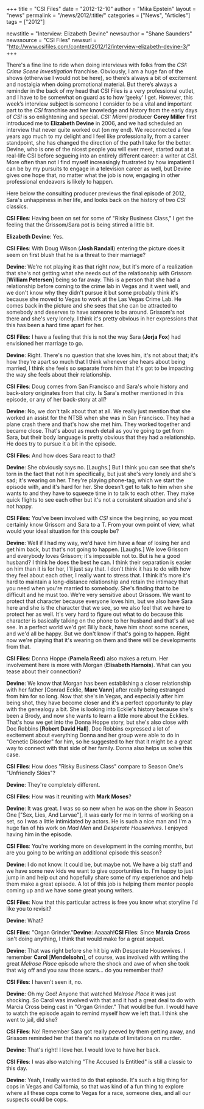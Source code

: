 +++
title = "CSI Files"
date = "2012-12-10"
author = "Mika Epstein"
layout = "news"
permalink = "/news/2012/:title/"
categories = ["News", "Articles"]
tags = ["2012"]

newstitle = "Interview: Elizabeth Devine"
newsauthor = "Shane Saunders"
newssource = "CSI Files"
newsurl = "http://www.csifiles.com/content/2012/12/interview-elizabeth-devine-3/"
+++

There's a fine line to ride when doing interviews with folks from the *CSI: Crime Scene Investigation* franchise. Obviously, I am a huge fan of the shows (otherwise I would not be here), so there’s always a bit of excitement and nostalgia when doing promotional material. But there’s always a reminder in the back of my head that CSI Files is a very professional outlet, and I have to be somewhat on guard as to how ‘geeky’ I get. However, this week’s interview subject is someone I consider to be a vital and important part to the *CSI* franchise and her knowledge and history from the early days of *CSI* is so enlightening and special. *CSI: Miami* producer **Corey Miller** first introduced me to **Elizabeth Devine** in 2006, and we had scheduled an interview that never quite worked out (on my end). We reconnected a few years ago much to my delight and I feel like professionally, from a career standpoint, she has changed the direction of the path I take for the better. Devine, who is one of the nicest people you will ever meet, started out at a real-life CSI before segueing into an entirely different career: a writer at *CSI*. More often than not I find myself increasingly frustrated by how impatient I can be by my pursuits to engage in a television career as well, but Devine gives one hope that, no matter what the job is now, engaging in other professional endeavors is likely to happen. 

Here below the consulting producer previews the final episode of 2012, Sara's unhappiness in her life, and looks back on the history of two *CSI* classics. 

**CSI Files**: Having been on set for some of "Risky Business Class," I get the feeling that the Grissom/Sara pot is being stirred a little bit. 

**Elizabeth Devine**: Yes. 

**CSI Files**: With Doug Wilson (**Josh Randall**) entering the picture does it seem on first blush that he is a threat to their marriage? 

**Devine**: We're not playing it as that right *now*, but it's more of a realization that she's not getting what she needs out of the relationship with Grissom [**William Petersen**] being so far away. This is a person that she had a relationship before coming to the crime lab in Vegas and it went well, and we don't know why they didn't pursue it but some probably think it's because she moved to Vegas to work at the Las Vegas Crime Lab. He comes back in the picture and she sees that she can be attracted to somebody and deserves to have someone to be around. Grissom's not there and she's very lonely. I think it's pretty obvious in her expressions that this has been a hard time apart for her. 

**CSI Files**: I have a feeling that this is not the way Sara (**Jorja Fox**) had envisioned her marriage to go. 

**Devine**: Right. There's no question that she loves him, it's not about that; it's how they're apart so much that I think whenever she hears about being married, I think she feels so separate from him that it's got to be impacting the way she feels about their relationship. 

**CSI Files**: Doug comes from San Francisco and Sara's whole history and back-story originates from that city. Is Sara's mother mentioned in this episode, or any of her back-story at all? 

**Devine**: No, we don't talk about that at all. We really just mention that she worked an assist for the NTSB when she was in San Francisco. They had a plane crash there and that's how she met him. They worked together and became close. That's about as much detail as you're going to get from Sara, but their body language is pretty obvious that they had a relationship. He does try to pursue it a bit in the episode. 

**CSI Files**: And how does Sara react to that? 

**Devine**: She obviously says no. [Laughs.] But I think you can see that she's torn in the fact that not him specifically, but just she's very lonely and she's sad; it's wearing on her. They're playing phone-tag, which we start the episode with, and it's hard for her. She doesn't get to talk to him when she wants to and they have to squeeze time in to talk to each other. They make quick flights to see each other but it's not a consistent situation and she's not happy. 

**CSI Files**: You've been involved with *CSI* since the beginning, so you most certainly know Grissom and Sara to a T. From your own point of view, what would your ideal situation for this couple be? 

**Devine**: Well if I had my way, we'd have him have a fear of losing her and get him back, but that's not going to happen. [Laughs.] We love Grissom and everybody loves Grissom; it's impossible not to. But is he a good husband? I think he does the best he can. I think their separation is easier on him than it is for her, I'll just say that. I don't think it has to do with how they feel about each other, I really want to stress that. I think it's more it's hard to maintain a long-distance relationship and retain the intimacy that you need when you're married to somebody. She's finding that to be difficult and he must too. We're very sensitive about Grissom. We want to protect that character because everyone loves him, but we also have Sara here and she is the character that we see, so we also feel that we have to protect her as well. It's very hard to figure out what to do because this character is basically talking on the phone to her husband and that's all we see. In a perfect world we'd get Billy back, have him shoot some scenes, and we'd all be happy. But we don't know if that's going to happen. Right now we're playing that it's wearing on them and there will be developments from that. 

**CSI Files**: Donna Hoppe (**Pamela Reed**) also makes a return. Her involvement here is more with Morgan (**Elisabeth Harnois**). What can you tease about their connection? 

**Devine**: We know that Morgan has been establishing a closer relationship with her father [Conrad Ecklie, **Marc Vann**] after really being estranged from him for so long. Now that she's in Vegas, and especially after him being shot, they have become closer and it's a perfect opportunity to play with the genealogy a bit. She is looking into Ecklie's history because she's been a Brody, and now she wants to learn a little more about the Ecklies. That's how we get into the Donna Hoppe story, but she's also close with Doc Robbins [**Robert David Hall**]. Doc Robbins expressed a lot of excitement about everything Donna and her group were able to do in "Genetic Disorder" for him, so he suggested to her that it might be a great way to connect with that side of her family. Donna also helps us solve this case. 

**CSI Files**: How does "Risky Business Class" compare to Season One's "Unfriendly Skies"? 

**Devine**: They're completely different. 

**CSI Files**: How was it reuniting with **Mark Moses**? 

**Devine**: It was great. I was so so new when he was on the show in Season One ["Sex, Lies, And Larvae"], it was early for me in terms of working on a set, so I was a little intimidated by actors. He is such a nice man and I'm a huge fan of his work on *Mad Men* and *Desperate Housewives*. I enjoyed having him in the episode. 

**CSI Files**: You're working more on development in the coming months, but are you going to be writing an additional episode this season? 

**Devine**: I do not know. It could be, but maybe not. We have a big staff and we have some new kids we want to give opportunities to. I'm happy to just jump in and help out and hopefully share some of my experience and help them make a great episode. A lot of this job is helping them mentor people coming up and we have some great young writers. 

**CSI Files**: Now that this particular actress is free you know what storyline I'd like you to revisit? 

**Devine**: What? 

**CSI Files**: "Organ Grinder."**Devine**: Aaaaah!**CSI Files**: Since **Marcia Cross** isn't doing anything, I think that would make for a great sequel. 

**Devine**: That was right before she hit big with Desperate Housewives. I remember **Carol** [**Mendelsohn**], of course, was involved with writing the great *Melrose Place* episode where the shock and awe of when she took that wig off and you saw those scars… do you remember that? 

**CSI Files**: I haven't seen it, no. 

**Devine**: Oh my God! Anyone that watched *Melrose Place* it was just shocking. So Carol was involved with that and it had a great deal to do with Marcia Cross being cast in "Organ Grinder." That would be fun. I would have to watch the episode again to remind myself how we left that. I think she went to jail, did she? 

**CSI Files**: No! Remember Sara got really peeved by them getting away, and Grissom reminded her that there's no statute of limitations on murder. 

**Devine**: That's right! I love her. I would love to have her back. 

**CSI Files**: I was also watching "The Accused Is Entitled" is still a classic to this day. 

**Devine**: Yeah, I really wanted to do that episode. It's such a big thing for cops in Vegas and California, so that was kind of a fun thing to explore where all these cops come to Vegas for a race, someone dies, and all our suspects could be cops.